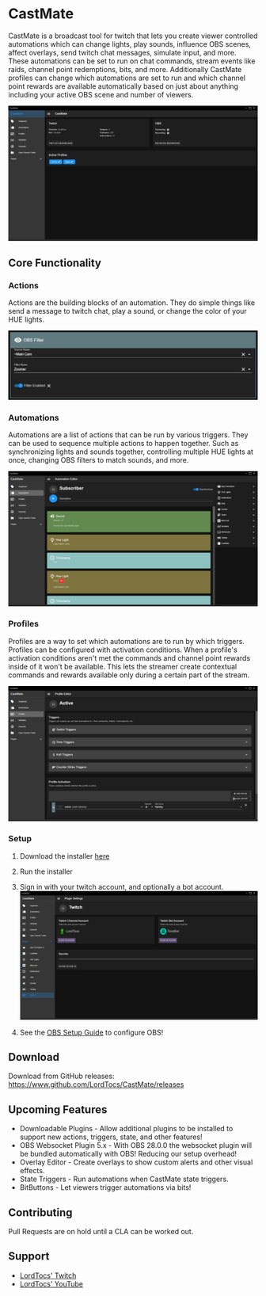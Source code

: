 # CastMate

CastMate is a broadcast tool for twitch that lets you create viewer controlled automations which can change lights, play sounds, influence OBS scenes, affect overlays, send twitch chat messages, simulate input, and more. These automations can be set to run on chat commands, stream events like raids, channel point redemptions, bits, and more. Additionally CastMate profiles can change which automations are set to run and which channel point rewards are available automatically based on just about anything including your active OBS scene and number of viewers.

![CastMate UI Picture](docs/images/hero.png?raw=true)

## Core Functionality

### Actions

Actions are the building blocks of an automation. They do simple things like send a message to twitch chat, play a sound, or change the color of your HUE lights. 

![CastMate UI Action](docs/images/action.png?raw=true)

### Automations

Automations are a list of actions that can be run by various triggers. They can be used to sequence multiple actions to happen together. Such as synchronizing lights and sounds together, controlling multiple HUE lights at once, changing OBS filters to match sounds, and more.

![CastMate UI Automations](docs/images/automation.png?raw=true)

### Profiles

Profiles are a way to set which automations are to run by which triggers. Profiles can be configured with activation conditions. When a profile's activation conditions aren't met the commands and channel point rewards inside of it won't be available. This lets the streamer create contextual commands and rewards available only during a certain part of the stream.

![CastMate UI Profiles](docs/images/profile.png?raw=true)

### Setup

1. Download the installer [here](https://www.github.com/LordTocs/CastMate/latest)

2. Run the installer

3. Sign in with your twitch account, and optionally a bot account. ![CastMate Sign In](docs/images/sign-in.png?raw=true)

4. See the [OBS Setup Guide](OBS.md) to configure OBS!

## Download

Download from GitHub releases: https://www.github.com/LordTocs/CastMate/releases

## Upcoming Features

* Downloadable Plugins - Allow additional plugins to be installed to support new actions, triggers, state, and other features!
* OBS Websocket Plugin 5.x - With OBS 28.0.0 the websocket plugin will be bundled automatically with OBS! Reducing our setup overhead!
* Overlay Editor - Create overlays to show custom alerts and other visual effects. 
* State Triggers - Run automations when CastMate state triggers.
* BitButtons - Let viewers trigger automations via bits!

## Contributing

Pull Requests are on hold until a CLA can be worked out.

## Support

- [LordTocs' Twitch](https://www.twitch.tv/lordtocs)
- [LordTocs' YouTube](https://www.youtube.com/channel/UCe4uXUoF5MkKvhgy514FCuA)


